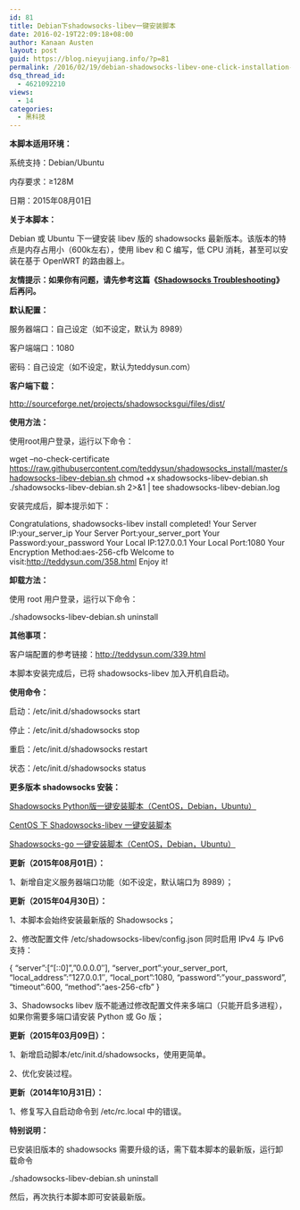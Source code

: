 ```yaml
---
id: 81
title: Debian下shadowsocks-libev一键安装脚本
date: 2016-02-19T22:09:18+08:00
author: Kanaan Austen
layout: post
guid: https://blog.nieyujiang.info/?p=81
permalink: /2016/02/19/debian-shadowsocks-libev-one-click-installation-scripts/
dsq_thread_id:
  - 4621092210
views:
  - 14
categories:
  - 黑科技
---
```

**本脚本适用环境：**
  
系统支持：Debian/Ubuntu
  
内存要求：≥128M
  
日期：2015年08月01日

**关于本脚本：**
  
Debian 或 Ubuntu 下一键安装 libev 版的 shadowsocks 最新版本。该版本的特点是内存占用小（600k左右），使用 libev 和 C 编写，低 CPU 消耗，甚至可以安装在基于 OpenWRT 的路由器上。
  
**友情提示：如果你有问题，请先参考这篇《[Shadowsocks Troubleshooting](http://teddysun.com/399.html)》后再问。**

**默认配置：**
  
服务器端口：自己设定（如不设定，默认为 8989）
  
客户端端口：1080
  
密码：自己设定（如不设定，默认为teddysun.com）

**客户端下载：**
  
<http://sourceforge.net/projects/shadowsocksgui/files/dist/>

**使用方法：**
  
使用root用户登录，运行以下命令：

wget &#8211;no-check-certificate https://raw.githubusercontent.com/teddysun/shadowsocks_install/master/shadowsocks-libev-debian.sh chmod +x shadowsocks-libev-debian.sh ./shadowsocks-libev-debian.sh 2>&1 | tee shadowsocks-libev-debian.log

安装完成后，脚本提示如下：

Congratulations, shadowsocks-libev install completed! Your Server IP:your\_server\_ip Your Server Port:your\_server\_port Your Password:your_password Your Local IP:127.0.0.1 Your Local Port:1080 Your Encryption Method:aes-256-cfb Welcome to visit:http://teddysun.com/358.html Enjoy it!

**卸载方法：**
  
使用 root 用户登录，运行以下命令：

./shadowsocks-libev-debian.sh uninstall

**其他事项：**
  
客户端配置的参考链接：<http://teddysun.com/339.html>
  
本脚本安装完成后，已将 shadowsocks-libev 加入开机自启动。

**使用命令：**
  
启动：/etc/init.d/shadowsocks start
  
停止：/etc/init.d/shadowsocks stop
  
重启：/etc/init.d/shadowsocks restart
  
状态：/etc/init.d/shadowsocks status

**更多版本 shadowsocks 安装：**
  
[Shadowsocks Python版一键安装脚本（CentOS，Debian，Ubuntu）](http://teddysun.com/342.html)
  
[CentOS 下 Shadowsocks-libev 一键安装脚本](http://teddysun.com/357.html)
  
[Shadowsocks-go 一键安装脚本（CentOS，Debian，Ubuntu）](http://teddysun.com/392.html)

**更新（2015年08月01日）：**
  
1、新增自定义服务器端口功能（如不设定，默认端口为 8989）；
  
**更新（2015年04月30日）：**
  
1、本脚本会始终安装最新版的 Shadowsocks；
  
2、修改配置文件 /etc/shadowsocks-libev/config.json 同时启用 IPv4 与 IPv6 支持：

{ &#8220;server&#8221;:[&#8220;[::0]&#8221;,&#8221;0.0.0.0&#8243;], &#8220;server\_port&#8221;:your\_server\_port, &#8220;local\_address&#8221;:&#8221;127.0.0.1&#8243;, &#8220;local\_port&#8221;:1080, &#8220;password&#8221;:&#8221;your\_password&#8221;, &#8220;timeout&#8221;:600, &#8220;method&#8221;:&#8221;aes-256-cfb&#8221; }

3、Shadowsocks libev 版不能通过修改配置文件来多端口（只能开启多进程），如果你需要多端口请安装 Python 或 Go 版；
  
**更新（2015年03月09日）：**
  
1、新增启动脚本/etc/init.d/shadowsocks，使用更简单。
  
2、优化安装过程。
  
**更新（2014年10月31日）：**
  
1、修复写入自启动命令到 /etc/rc.local 中的错误。

**特别说明：**
  
已安装旧版本的 shadowsocks 需要升级的话，需下载本脚本的最新版，运行卸载命令

./shadowsocks-libev-debian.sh uninstall

然后，再次执行本脚本即可安装最新版。